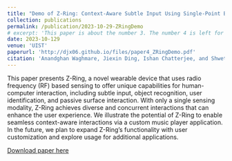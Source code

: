 ```yaml
---
title: "Demo of Z-Ring: Context-Aware Subtle Input Using Single-Point Bio-Impedance Sensing."
collection: publications
permalink: /publication/2023-10-29-ZRingDemo
# excerpt: 'This paper is about the number 3. The number 4 is left for future work.'
date: 2023-10-129
venue: 'UIST'
paperurl: 'http://djx06.github.io/files/paper4_ZRingDemo.pdf'
citation: 'Anandghan Waghmare, Jiexin Ding, Ishan Chatterjee, and Shwetak Patel. 2023. Demo of Z-Ring: Context-Aware Subtle Input Using Single-Point Bio-Impedance Sensing. In Adjunct Proceedings of the 36th Annual ACM Symposium on User Interface Software and Technology (UIST '23 Adjunct). Association for Computing Machinery, New York, NY, USA, Article 79, 1–3. https://doi.org/10.1145/3586182.3615809'
---
```

<!-- This paper is about the number 3. The number 4 is left for future work. -->
This paper presents Z-Ring, a novel wearable device that uses radio frequency (RF) based sensing to offer unique capabilities for human-computer interaction, including subtle input, object recognition, user identification, and passive surface interaction. With only a single sensing modality, Z-Ring achieves diverse and concurrent interactions that can enhance the user experience. We illustrate the potential of Z-Ring to enable seamless context-aware interactions via a custom music player application. In the future, we plan to expand Z-Ring’s functionality with user customization and explore usage for additional applications.

[Download paper here](http://djx06.github.io/files/paper4_ZRingDemo.pdf)

<!-- Recommended citation: Your Name, You. (2015). "Paper Title Number 3." <i>Journal 1</i>. 1(3). -->